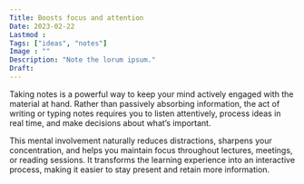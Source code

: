 ```yaml
---
Title: Boosts focus and attention
Date: 2023-02-22
Lastmod : 
Tags: ["ideas", "notes"]
Image : ""
Description: "Note the lorum ipsum."
Draft: 
---
```

Taking notes is a powerful way to keep your mind actively engaged with the material at hand. Rather than passively absorbing information, the act of writing or typing notes requires you to listen attentively, process ideas in real time, and make decisions about what’s important. 

This mental involvement naturally reduces distractions, sharpens your concentration, and helps you maintain focus throughout lectures, meetings, or reading sessions. It transforms the learning experience into an interactive process, making it easier to stay present and retain more information.